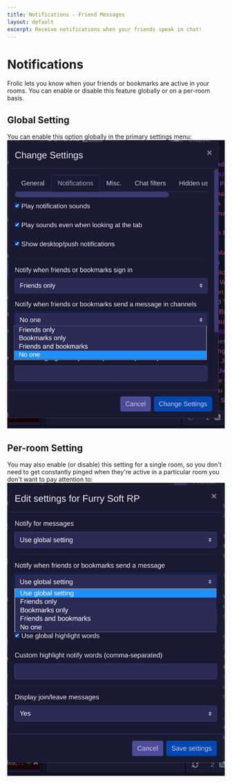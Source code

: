 ```yaml
---
title: Notifications - Friend Messages
layout: default
excerpt: Receive notifications when your friends speak in chat!
---
```

# Notifications
Frolic lets you know when your friends or bookmarks are active in your rooms. You can enable or disable this feature globally or on a per-room basis.

## Global Setting
You can enable this option globally in the primary settings menu:
![Global Friend Message Setting](friend-msg-notifications/friend-msg.webp)

## Per-room Setting
You may also enable (or disable) this setting for a single room, so you don't need to get constantly pinged when they're active in a particular room you don't want to pay attention to:
![Channel Friend Message Setting](friend-msg-notifications/friend-msg-channel.webp)
